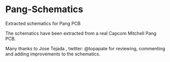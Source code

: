 # Pang-Schematics
Extracted schematics for Pang PCB

The schematics have been extracted from a real Capcom Mitchell Pang PCB.

Many thanks to Jose Tejada , twitter: @topapate for reviewing, commenting and adding improvements to the schematics.
